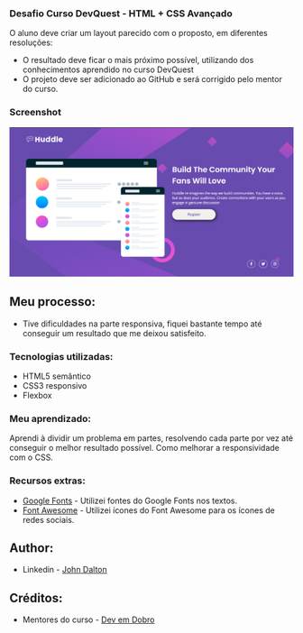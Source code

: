 ### Desafio Curso DevQuest - HTML + CSS Avançado

O aluno deve criar um layout parecido com o proposto, em diferentes resoluções:

- O resultado deve ficar o mais próximo possível, utilizando dos conhecimentos aprendido no curso DevQuest
- O projeto deve ser adicionado ao GitHub e será corrigido pelo mentor do curso.

### Screenshot

![](./project-done.png)

## Meu processo:

- Tive dificuldades na parte responsiva, fiquei bastante tempo até conseguir um resultado que me deixou satisfeito.

### Tecnologias utilizadas:

- HTML5 semântico
- CSS3 responsivo
- Flexbox

### Meu aprendizado:

Aprendi à dividir um problema em partes, resolvendo cada parte por vez até conseguir o melhor resultado possível.
Como melhorar a responsividade com o CSS.

### Recursos extras:

- [Google Fonts](https://fonts.google.com) - Utilizei fontes do Google Fonts nos textos.
- [Font Awesome](https://fontawesome.com) - Utilizei ícones do Font Awesome para os ícones de redes sociais.

## Author:

- Linkedin - [John Dalton](https://www.linkedin.com/in/john-dalton-dev/)


## Créditos:

- Mentores do curso - [Dev em Dobro](https://github.com/devemdobro)